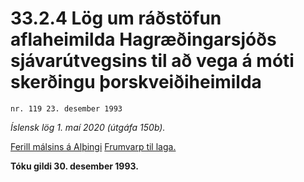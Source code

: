 # 33.2.4 Lög um ráðstöfun aflaheimilda Hagræðingarsjóðs sjávarútvegsins til að vega á móti skerðingu þorskveiðiheimilda

`nr. 119 23. desember 1993`

_Íslensk lög 1. maí 2020 (útgáfa 150b)._

[Ferill málsins á Alþingi](https://www.althingi.is/thingstorf/thingmalalistar-eftir-thingum/ferill/?ltg=117&mnr=284)
[Frumvarp til laga.](https://www.althingi.is/altext/117/s/0361.html)

**Tóku gildi 30. desember 1993.**

